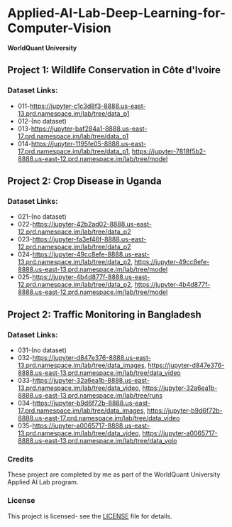 # Applied-AI-Lab-Deep-Learning-for-Computer-Vision
**WorldQuant University**

## Project 1: Wildlife Conservation in Côte d'Ivoire
### Dataset Links:
- 011-https://jupyter-c1c3d8f3-8888.us-east-13.prd.namespace.im/lab/tree/data_p1
- 012-(no dataset)
- 013-https://jupyter-baf284a1-8888.us-east-17.prd.namespace.im/lab/tree/data_p1
- 014-https://jupyter-1195fe05-8888.us-east-17.prd.namespace.im/lab/tree/data_p1, https://jupyter-7818f5b2-8888.us-east-12.prd.namespace.im/lab/tree/model
  
## Project 2: Crop Disease in Uganda
### Dataset Links:
- 021-(no dataset)
- 022-https://jupyter-42b2ad02-8888.us-east-12.prd.namespace.im/lab/tree/data_p2
- 023-https://jupyter-fa3ef46f-8888.us-east-12.prd.namespace.im/lab/tree/data_p2
- 024-https://jupyter-49cc8efe-8888.us-east-13.prd.namespace.im/lab/tree/data_p2, https://jupyter-49cc8efe-8888.us-east-13.prd.namespace.im/lab/tree/model
- 025-https://jupyter-4b4d877f-8888.us-east-12.prd.namespace.im/lab/tree/data_p2, https://jupyter-4b4d877f-8888.us-east-12.prd.namespace.im/lab/tree/model

## Project 2: Traffic Monitoring in Bangladesh
### Dataset Links:
- 031-(no dataset)
- 032-https://jupyter-d847e376-8888.us-east-13.prd.namespace.im/lab/tree/data_images, https://jupyter-d847e376-8888.us-east-13.prd.namespace.im/lab/tree/data_video
- 033-https://jupyter-32a6ea1b-8888.us-east-13.prd.namespace.im/lab/tree/data_video, https://jupyter-32a6ea1b-8888.us-east-13.prd.namespace.im/lab/tree/runs
- 034-https://jupyter-b9d6f72b-8888.us-east-17.prd.namespace.im/lab/tree/data_images, https://jupyter-b9d6f72b-8888.us-east-17.prd.namespace.im/lab/tree/data_video
- 035-https://jupyter-a0065717-8888.us-east-13.prd.namespace.im/lab/tree/data_video, https://jupyter-a0065717-8888.us-east-13.prd.namespace.im/lab/tree/data_yolo
  

  
### Credits
These project are completed by me as part of the WorldQuant University Applied AI Lab program.

### License
This project is licensed- see the [LICENSE](https://creativecommons.org/licenses/by-nc-nd/4.0/) file for details.
